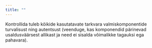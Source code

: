 ```yaml
---
title: ""
---
```

Kontrollida tuleb kõikide kasutatavate tarkvara valmiskomponentide turvalisust
ning autentsust (veenduge, kas komponendid pärinevad usaldusväärsest allikast ja
need ei sisalda võimalikke tagauksi ega pahavara).
